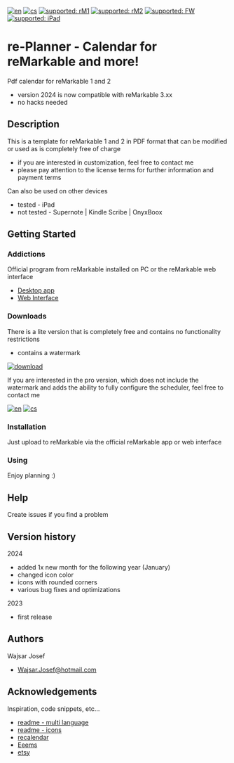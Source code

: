 [![en](https://img.shields.io/badge/lang-en-red.svg)](https://github.com/PepikVaio/reMarkable_re-Planner)
[![cs](https://img.shields.io/badge/lang-cs-springgreen.svg)](https://github.com/PepikVaio/reMarkable_re-Planner/blob/main/.language_cs/README.cs.md)
[![supported: rM1](https://img.shields.io/badge/rM1-supported-green)](https://remarkable.com/store/remarkable)
[![supported: rM2](https://img.shields.io/badge/rM2-supported-green)](https://remarkable.com/store/remarkable-2)
[![supported: FW](https://img.shields.io/badge/fw_3.xx-supported-green)]()
[![supported: iPad](https://img.shields.io/badge/iPad-supported-blueviolet)](https://www.apple.com/cz/ipad/)


# re-Planner - Calendar for reMarkable and more!

Pdf calendar for reMarkable 1 and 2
* version 2024 is now compatible with reMarkable 3.xx
* no hacks needed

## Description

This is a template for reMarkable 1 and 2 in PDF format that can be modified or used as is completely free of charge
* if you are interested in customization, feel free to contact me
* please pay attention to the license terms for further information and payment terms

Can also be used on other devices
* tested - iPad
* not tested - Supernote | Kindle Scribe | OnyxBoox


## Getting Started

### Addictions

Official program from reMarkable installed on PC or the reMarkable web interface
* [Desktop app](https://my.remarkable.com/device/desktop)
* [Web Interface](https://my.remarkable.com/myfiles)

### Downloads
There is a lite version that is completely free and contains no functionality restrictions
* contains a watermark

[![download](https://img.shields.io/badge/download-latest_release-slategray)](https://github.com/PepikVaio/reMarkable_re-Planner/releases)

If you are interested in the pro version, which does not include the watermark and adds the ability to fully configure the scheduler, feel free to contact me

[![en](https://img.shields.io/badge/payment-en-blue.svg)](https://github.com/PepikVaio/reMarkable_re-Planner/blob/main/PAYMENT.md)
[![cs](https://img.shields.io/badge/payment-cs-green.svg)](https://github.com/PepikVaio/reMarkable_re-Planner/blob/main/.language_cs/PAYMENT.cs.md)

### Installation
Just upload to reMarkable via the official reMarkable app or web interface


### Using
Enjoy planning :)


## Help
Create issues if you find a problem


## Version history

2024
* added 1x new month for the following year (January)
* changed icon color
* icons with rounded corners
* various bug fixes and optimizations

2023
* first release


## Authors

Wajsar Josef
* Wajsar.Josef@hotmail.com


## Acknowledgements

Inspiration, code snippets, etc...
* [readme - multi language](https://github.com/jonatasemidio/multilanguage-readme-pattern)
* [readme - icons](https://shields.io/)
* [recalendar](https://github.com/klimeryk/recalendar)
* [Eeems](https://github.com/Eeems)
* [etsy](https://www.etsy.com/?ref=lgo)

